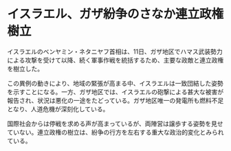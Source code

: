 # イスラエル、ガザ紛争のさなか連立政権樹立

イスラエルのベンヤミン・ネタニヤフ首相は、11日、ガザ地区でハマス武装勢力による攻撃を受けて以降、続く軍事作戦を統括するため、主要な政敵と連立政権を樹立した。

この異例の動きにより、地域の緊張が高まる中、イスラエルは一致団結した姿勢を示すことになる。一方、ガザ地区では、イスラエルの砲撃による甚大な被害が報告され、状況は悪化の一途をたどっている。ガザ地区唯一の発電所も燃料不足となり、人道危機が深刻化している。

国際社会からは停戦を求める声が高まっているが、両陣営は譲歩する姿勢を見せていない。連立政権の樹立は、紛争の行方を左右する重大な政治的変化とみられている。
